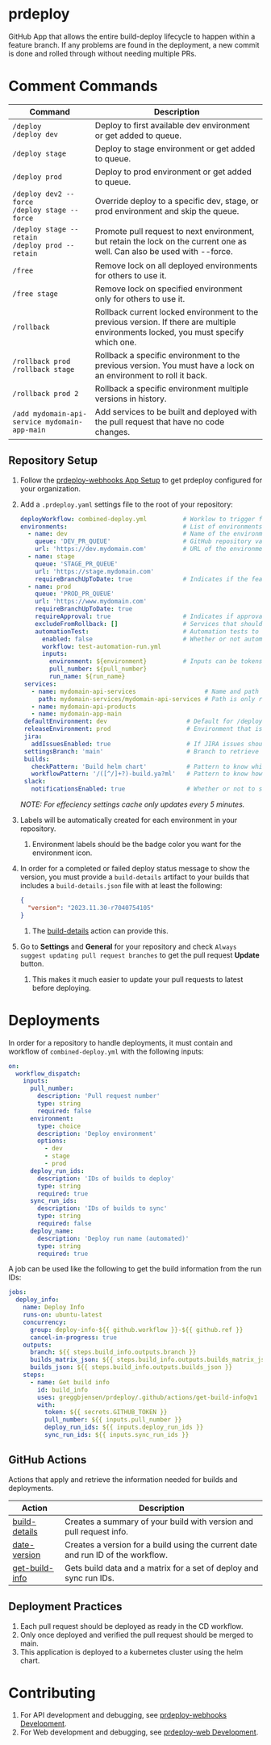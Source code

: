 # prdeploy
GitHub App that allows the entire build-deploy lifecycle to happen within a feature branch.  If any problems are found in the deployment, a new commit is done and rolled through without needing multiple PRs.

# Comment Commands

| Command                                              | Description                                                                                                                         |
| ---------------------------------------------------- | ----------------------------------------------------------------------------------------------------------------------------------- |
| `/deploy`<br>`/deploy dev`                           | Deploy to first available dev environment or get added to queue.                                                                    |
| `/deploy stage`                                      | Deploy to stage environment or get added to queue.                                                                                  |
| `/deploy prod`                                       | Deploy to prod environment or get added to queue.                                                                                   |
| `/deploy dev2 --force`<br>`/deploy stage --force`    | Override deploy to a specific dev, stage, or prod environment and skip the queue.                                                   |
| `/deploy stage --retain`<br>`/deploy prod --retain`  | Promote pull request to next environment, but retain the lock on the current one as well. Can also be used with --force.            |
| `/free`                                              | Remove lock on all deployed environments for others to use it.                                                                      |
| `/free stage`                                        | Remove lock on specified environment only for others to use it.                                                                     |
| `/rollback`                                          | Rollback current locked environment to the previous version. If there are multiple environments locked, you must specify which one. |
| `/rollback prod`<br>`/rollback stage`                | Rollback a specific environment to the previous version. You must have a lock on an environment to roll it back.                    |
| `/rollback prod 2`                                   | Rollback a specific environment multiple versions in history.                                                                       |
| `/add mydomain-api-service mydomain-app-main`        | Add services to be built and deployed with the pull request that have no code changes.                                              |

## Repository Setup

1. Follow the [prdeploy-webhooks App Setup](/prdeploy-webhooks/README.md#app-setup) to get prdeploy configured for your organization.
2. Add a `.prdeploy.yaml` settings file to the root of your repository:

   ```yaml
   deployWorkflow: combined-deploy.yml          # Worklow to trigger for deployments to an environment.
   environments:                                # List of environments to be used.
     - name: dev                                # Name of the environment in GitHub Environments.
       queue: 'DEV_PR_QUEUE'                    # GitHub repository variable for queue, if there are multiple of the same evironment use the same queue.
       url: 'https://dev.mydomain.com'          # URL of the environment the deployment is for.
     - name: stage
       queue: 'STAGE_PR_QUEUE'
       url: 'https://stage.mydomain.com'
       requireBranchUpToDate: true              # Indicates if the feature branch must be up to date with main to deploy.
     - name: prod
       queue: 'PROD_PR_QUEUE'
       url: 'https://www.mydomain.com'
       requireBranchUpToDate: true
       requireApproval: true                    # Indicates if approval is needed for deployment to continue.
       excludeFromRollback: []                  # Services that should not be rolled back in this environment, such as databases.
       automationTest:                          # Automation tests to run and report on as part of the pull request deploy.
         enabled: false                         # Whether or not automation test run should be triggered.
         workflow: test-automation-run.yml
         inputs:
           environment: ${environment}          # Inputs can be tokens bound from pull request deploy, or hard coded values.
           pull_number: ${pull_number}
           run_name: ${run_name}
    services:
      - name: mydomain-api-services                   # Name and path of services that can be deployed for /add command.
        path: mydomain-services/mydomain-api-services # Path is only required if it is not a folder on the root.
      - name: mydomain-api-products
      - name: mydomain-app-main
    defaultEnvironment: dev                      # Default for /deploy only.
    releaseEnvironment: prod                     # Environment that is used for final releases.
    jira:
      addIssuesEnabled: true                     # If JIRA issues should be read from branch and added to PR.
    settingsBranch: 'main'                       # Branch to retrieve repo settings from.
    builds:
      checkPattern: 'Build helm chart'           # Pattern to know which checks are builds.
      workflowPattern: '/([^/]+?)-build.ya?ml'   # Pattern to know how to extract the build name from the workflow file.
    slack:
      notificationsEnabled: true                 # Whether or not to send Slack notifications.
    ```

   _NOTE: For effeciency settings cache only updates every 5 minutes._

3. Labels will be automatically created for each environment in your repository.
   1. Environment labels should be the badge color you want for the environment icon.
4. In order for a completed or failed deploy status message to show the version, you must provide a `build-details` artifact to your builds that includes a `build-details.json` file with at least the following:

   ```json
   {
     "version": "2023.11.30-r7040754105"
   }
   ```

   1. The [build-details](/.github/actions/build-details/README.md#build-details-action) action can provide this.

5. Go to **Settings** and **General** for your repository and check `Always suggest updating pull request branches` to get the pull request **Update** button.
   1. This makes it much easier to update your pull requests to latest before deploying.

# Deployments

In order for a repository to handle deployments, it must contain and workflow of `combined-deploy.yml` with the following inputs:

```yaml
on:
  workflow_dispatch:
    inputs:
      pull_number:
        description: 'Pull request number'
        type: string
        required: false
      environment:
        type: choice
        description: 'Deploy environment'
        options:
          - dev
          - stage
          - prod
      deploy_run_ids:
        description: 'IDs of builds to deploy'
        type: string
        required: true
      sync_run_ids:
        description: 'IDs of builds to sync'
        type: string
        required: false
      deploy_name:
        description: 'Deploy run name (automated)'
        type: string
        required: true
```

A job can be used like the following to get the build information from the run IDs:

```yaml
jobs:
  deploy_info:
    name: Deploy Info
    runs-on: ubuntu-latest
    concurrency:
      group: deploy-info-${{ github.workflow }}-${{ github.ref }}
      cancel-in-progress: true
    outputs:
      branch: ${{ steps.build_info.outputs.branch }}
      builds_matrix_json: ${{ steps.build_info.outputs.builds_matrix_json }}
      builds_json: ${{ steps.build_info.outputs.builds_json }}
    steps:
      - name: Get build info
        id: build_info
        uses: greggbjensen/prdeploy/.github/actions/get-build-info@v1
        with:
          token: ${{ secrets.GITHUB_TOKEN }}
          pull_number: ${{ inputs.pull_number }}
          deploy_run_ids: ${{ inputs.deploy_run_ids }}
          sync_run_ids: ${{ inputs.sync_run_ids }}
```

## GitHub Actions
Actions that apply and retrieve the information needed for builds and deployments.

| Action                                                                            | Description                                                                      |
|-----------------------------------------------------------------------------------|----------------------------------------------------------------------------------|
| [build-details](/.github/actions/build-details/README.md#build-details-action)    | Creates a summary of your build with version and pull request info.              |
| [date-version](/.github/actions/date-version/README.md#date-version-action)       | Creates a version for a build using the current date and run ID of the workflow. |
| [get-build-info](/.github/actions/get-build-info/README.md#get-build-info-action) | Gets build data and a matrix for a set of deploy and sync run IDs.               |


## Deployment Practices

1. Each pull request should be deployed as ready in the CD workflow.
2. Only once deployed and verified the pull request should be merged to main.
3. This application is deployed to a kubernetes cluster using the helm chart.

# Contributing

1. For API development and debugging, see [prdeploy-webhooks Development](/prdeploy-webhooks/README.md#development).
2. For Web development and debugging, see [prdeploy-web Development](/prdeploy-web/README.md#development).
